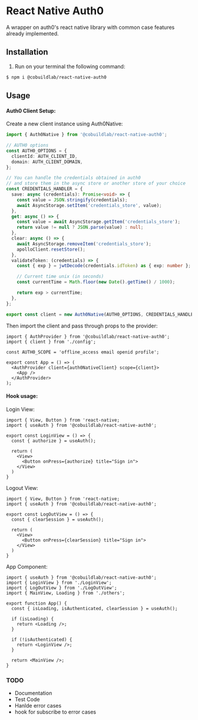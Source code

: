 # React Native Auth0

A wrapper on auth0's react native library with common case features already implemented.

## Installation

1. Run on your terminal the following command:

```sh
$ npm i @cobuildlab/react-native-auth0
```

## Usage

#### Auth0 Client Setup:

Create a new client instance using Auth0Native:

```ts
import { Auth0Native } from '@cobuildlab/react-native-auth0';

// AUTH0 options
const AUTH0_OPTIONS = {
  clientId: AUTH_CLIENT_ID,
  domain: AUTH_CLIENT_DOMAIN,
};

// You can handle the credentials obtained in auth0
// and store them in the async store or another store of your choice
const CREDENTIALS_HANDLER = {
  save: async (credentials): Promise<void> => {
    const value = JSON.stringify(credentials);
    await AsyncStorage.setItem('credentials_store', value);
  },
  get: async () => {
    const value = await AsyncStorage.getItem('credentials_store');
    return value != null ? JSON.parse(value) : null;
  },
  clear: async () => {
    await AsyncStorage.removeItem('credentials_store');
    apolloClient.resetStore();
  },
  validateToken: (credentials) => {
    const { exp } = jwtDecode(credentials.idToken) as { exp: number };

    // Current time unix (in seconds)
    const currentTime = Math.floor(new Date().getTime() / 1000);

    return exp > currentTime;
  },
};

export const client = new Auth0Native(AUTH0_OPTIONS, CREDENTIALS_HANDLER);
```

Then import the client and pass through props to the provider:

```tsx
import { AuthProvider } from '@cobuildlab/react-native-auth0';
import { client } from './config';

const AUTH0_SCOPE = 'offline_access email openid profile';

export const App = () => (
  <AuthProvider client={auth0NativeClient} scope={client}>
    <App />
  </AuthProvider>
);
```

#### Hook usage:

Login View:

```tsx
import { View, Button } from 'react-native;
import { useAuth } from '@cobuildlab/react-native-auth0';

export const LoginView = () => {
  const { authorize } = useAuth();

  return (
    <View>
      <Button onPress={authorize} title="Sign in">
    </View>
  )
}

```

Logout View:

```tsx
import { View, Button } from 'react-native;
import { useAuth } from '@cobuildlab/react-native-auth0';

export const LogOutView = () => {
  const { clearSession } = useAuth();

  return (
    <View>
      <Button onPress={clearSession} title="Sign in">
    </View>
  )
}
```

App Component:

```tsx
import { useAuth } from '@cobuildlab/react-native-auth0';
import { LoginView } from './LoginView';
import { LogOutView } from './LogOutView';
import { MainView, Loading } from './others';

export function App() {
  const { isLoading, isAuthenticated, clearSession } = useAuth();

  if (isLoading) {
    return <Loading />;
  }

  if (!isAuthenticated) {
    return <LoginView />;
  }

  return <MainView />;
}
```

### TODO

- Documentation
- Test Code
- Hanlde error cases
- hook for subscribe to error cases
